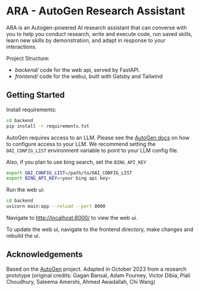 # ARA - AutoGen Research Assistant

ARA is an Autogen-powered AI research assistant that can converse with you to help you conduct research, write and execute code, run saved skills, learn new skills by demonstration, and adapt in response to your interactions.

Project Structure:

- _backend/_ code for the web api, served by FastAPI.
- _frontend/_ code for the webui, built with Gatsby and Tailwind

## Getting Started

Install requirements:

```bash
cd backend
pip install -r requirements.txt
```

AutoGen requires access to an LLM. Please see the [AutoGen docs](https://microsoft.github.io/autogen/docs/FAQ#set-your-api-endpoints) on how to configure access to your LLM. We recommend setting the `OAI_CONFIG_LIST` environment variable to point to your LLM config file.

Also, if you plan to use bing search, set the `BING_API_KEY`

```bash
export OAI_CONFIG_LIST=/path/to/OAI_CONFIG_LIST
export BING_API_KEY=<your bing api key>
```

Run the web ui:

```bash
cd backend
uvicorn main:app --reload --port 8000
```

Navigate to <http://localhost:8000/> to view the web ui.

To update the web ui, navigate to the frontend directory, make changes and rebuild the ui.

## Acknowledgements

Based on the [AutoGen](https://microsoft.github.io/autogen) project.
Adapted in October 2023 from a research prototype (original credits: Gagan Bansal, Adam Fourney, Victor Dibia, Piali Choudhury, Saleema Amershi, Ahmed Awadallah, Chi Wang)
